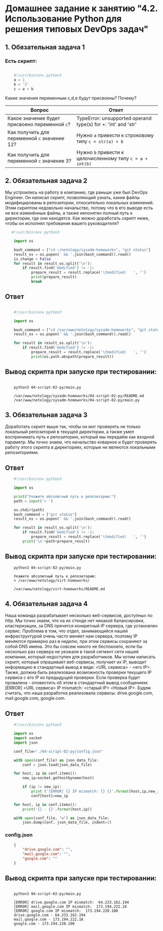 # Домашнее задание к занятию "4.2. Использование Python для решения типовых DevOps задач"


## 1. Обязательная задача 1

### Есть скрипт:


```python

    #!/usr/bin/env python3
    a = 1
    b = '2'
    c = a + b

```

Какие значения переменным c,d,e будут присвоены? Почему?


| Вопрос  | Ответ |
| ------------- | ------------- |
| Какое значение будет присвоено переменной `c`?	  | TypeError: unsupported operand type(s) for +: 'int' and 'str'  |
| Как получить для переменной `c` значение 12?  | Нужно `a` привести к строковому типу `c = str(a) + b` |
| Как получить для переменной `c` значение 3?  | Нужно `b` привести к целочисленному типу `c = a + int(b)` |


## 2. Обязательная задача 2

Мы устроились на работу в компанию, где раньше уже был DevOps Engineer. Он написал скрипт, позволяющий узнать, какие файлы модифицированы в репозитории, относительно локальных изменений. Этим скриптом недовольно начальство, потому что в его выводе есть не все изменённые файлы, а также непонятен полный путь к директории, где они находятся. Как можно доработать скрипт ниже, чтобы он исполнял требования вашего руководителя?



```python
   #!/usr/bin/env python3

    import os

    bash_command = ["cd ~/netology/sysadm-homeworks", "git status"]
    result_os = os.popen(' && '.join(bash_command)).read()
    is_change = False
    for result in result_os.split('\n'):
        if result.find('modified') != -1:
            prepare_result = result.replace('\tmodified:   ', '')
            print(prepare_result)
            break

```

## Ответ

```python

    #!/usr/bin/env python3

    import os

    bash_command = ["cd /var/www/netology/sysadm-homeworks", "git status"]
    result_os = os.popen(' && '.join(bash_command)).read()

    for result in result_os.split('\n'):
        if result.find('modified') != -1:
            prepare_result = result.replace('\tmodified:   ', '')
            print(os.path.abspath(prepare_result))

```

## Вывод скрипта при запуске при тестировании:

```shell

    python3 04-script-02-py/main.py

    /var/www/netology/sysadm-homeworks/04-script-02-py/README.md
    /var/www/netology/sysadm-homeworks/04-script-02-py/main.py

```

## 3. Обязательная задача 3

Доработать скрипт выше так, чтобы он мог проверять не только локальный репозиторий в текущей директории, а также умел воспринимать путь к репозиторию, который мы передаём как входной параметр. Мы точно знаем, что начальство коварное и будет проверять работу этого скрипта в директориях, которые не являются локальными репозиториями.


## Ответ

```python
    #!/usr/bin/env python3

    import os

    print("Укажите абсолютный путь к репозиторию:")
    path = input('> ')

    os.chdir(path)
    bash_command = ["git status"]
    result_os = os.popen(' && '.join(bash_command)).read()

    for result in result_os.split('\n'):
        if result.find('modified') != -1:
            prepare_result = result.replace('\tmodified:   ', '')
        print('\n'+path+prepare_result)

```

## Вывод скрипта при запуске при тестировании:

```shell
    python3 04-script-02-py/main.py

    Укажите абсолютный путь к репозиторию:
    > /var/www/netology/virt-homeworks/

    /var/www/netology/virt-homeworks/README.md
```

## 4. Обязательная задача 4

Наша команда разрабатывает несколько веб-сервисов, доступных по http. Мы точно знаем, что на их стенде нет никакой балансировки, кластеризации, за DNS прячется конкретный IP сервера, где установлен сервис. Проблема в том, что отдел, занимающийся нашей инфраструктурой очень часто меняет нам сервера, поэтому IP меняются примерно раз в неделю, при этом сервисы сохраняют за собой DNS имена. Это бы совсем никого не беспокоило, если бы несколько раз сервера не уезжали в такой сегмент сети нашей компании, который недоступен для разработчиков. Мы хотим написать скрипт, который опрашивает веб-сервисы, получает их IP, выводит информацию в стандартный вывод в виде: <URL сервиса> - <его IP>. Также, должна быть реализована возможность проверки текущего IP сервиса c его IP из предыдущей проверки. Если проверка будет провалена - оповестить об этом в стандартный вывод сообщением: [ERROR] <URL сервиса> IP mismatch: <старый IP> <Новый IP>. Будем считать, что наша разработка реализовала сервисы: drive.google.com, mail.google.com, google.com.


## Ответ

```python
    #!/usr/bin/env python3

    import os
    import socket
    import json

    conf_file="./04-script-02-py/config.json"

    with open(conf_file) as json_data_file:
        conf = json.load(json_data_file)

    for host, ip in conf.items():
        new_ip=socket.gethostbyname(host)

        if (ip != new_ip):
            print ('[ERROR] {} IP mismatch: {} {}'.format(host,ip,new_ip))
            conf[host]=new_ip

    for host, ip in conf.items():
        print('{} - {}'.format(host,ip))

    with open(conf_file, "w") as json_data_file:
        json.dump(conf, json_data_file, indent=2)

```

### config.json
```json
    {
        "drive.google.com": "",
        "mail.google.com": "",
        "google.com": ""
    }
```
    


## Вывод скрипта при запуске при тестировании:

```shell

    python3 04-script-02-py/main.py

    [ERROR] drive.google.com IP mismatch:  64.233.162.194
    [ERROR] mail.google.com IP mismatch:  173.194.222.18
    [ERROR] google.com IP mismatch:  173.194.220.100
    drive.google.com - 64.233.162.194
    mail.google.com - 173.194.222.18
    google.com - 173.194.220.100
    
```